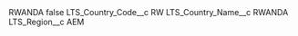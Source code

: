 <?xml version="1.0" encoding="UTF-8"?>
<CustomMetadata xmlns="http://soap.sforce.com/2006/04/metadata" xmlns:xsi="http://www.w3.org/2001/XMLSchema-instance" xmlns:xsd="http://www.w3.org/2001/XMLSchema">
    <label>RWANDA</label>
    <protected>false</protected>
    <values>
        <field>LTS_Country_Code__c</field>
        <value xsi:type="xsd:string">RW</value>
    </values>
    <values>
        <field>LTS_Country_Name__c</field>
        <value xsi:type="xsd:string">RWANDA</value>
    </values>
    <values>
        <field>LTS_Region__c</field>
        <value xsi:type="xsd:string">AEM</value>
    </values>
</CustomMetadata>
